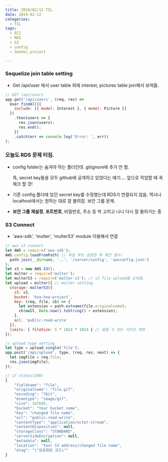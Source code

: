 ```yaml
---
title: 2019/02/12 TIL
date: 2019-02-12
categories:
  - TIL
tags:
  - EC2
  - RDS
  - S3
  - config
  - 2weeks_project

---
```


### Sequelize join table setting

- Get /api/user 에서 user table 외에 interest, pictures table join해서 보여줌.

```js
// GET /api/users
app.get('/api/users', (req, res) =>
  User.findAll({
    include: [{ model: Interest }, { model: Picture }]
  })
    .then(users => {
      res.json(users);
      res.end();
    })
    .catch(err => console.log('Error: ', err))
);
```

### 오늘도 RDS 문제 터짐.

- config folder는 숨겨야 하는 폴더인데 .gitignore에 추가 안 함.  

  즉, secret key들을 모두 github에 공개하고 있었다는 얘기.... 앞으로 작업할 때 꼭 체크 할 것!

- 기존 config 폴더에 있던 secret key를 수정했는데 RDS가 연결되지 않음. 역시나 localhost에서는 원하는 대로 잘 불려짐. 보안 그룹 문제.

- **보안 그룹 재설정**, **포트번호**, 비밀번호, 주소 등 싹 고치고 나니 다시 잘 돌아가는 중



### S3 Connect

- 'aws-sdk', 'multer', 'multerS3' module 이용해서 연결

```js
// aws s3 connect
let AWS = require('aws-sdk');
AWS.config.loadFromPath( // 파일 루트 설정한 후 확인 필수!
  path.join(__dirname, '..', '/server/config', 'awsconfig.json')
);
let s3 = new AWS.S3();
let multer = require('multer');
let multerS3 = require('multer-s3'); // s3 file upload를 도와줌.
let upload = multer({ // multer setting
  storage: multerS3({
    s3: s3,
    bucket: 'hoa-hoa-project',
    key: (req, file, cb) => {
      let extension = path.extname(file.originalname);
      cb(null, Date.now().toString() + extension);
    },
    acl: 'public-read-write'
  }),
  limits: { fileSize: 5 * 1024 * 1024 } // 올릴 수 있는 사이즈 제한
});

// upload type setting
let type = upload.single('file');
app.post('/api/upload', type, (req, res, next) => {
  let imgFile = req.file;
  res.json(imgFile);
});

// if status(200)
{
    "fieldname": "file",
    "originalname": "file.gif",
    "encoding": "7bit",
    "mimetype": "image/gif",
    "size": 147645,
    "bucket": "Your bucket name",
    "key": "changed file name",
    "acl": "public-read-write",
    "contentType": "application/octet-stream",
    "contentDisposition": null,
    "storageClass": "STANDARD",
    "serverSideEncryption": null,
    "metadata": null,
    "location": "Your S3 address/changed file name",
    "etag": "\"암호화된 코드\""
}
```
